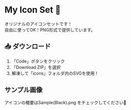 # My Icon Set 🎨
オリジナルのアイコンセットです！  
自由に使ってOK！PNG形式で提供しています。  
## 📥 ダウンロード
1. 「Code」ボタンをクリック
2. 「Download ZIP」を選択
3. 解凍して「icons」フォルダ内のSVGを使用！
## サンプル画像
アイコンの概要はSample(Black).png をチェックしてください👀
